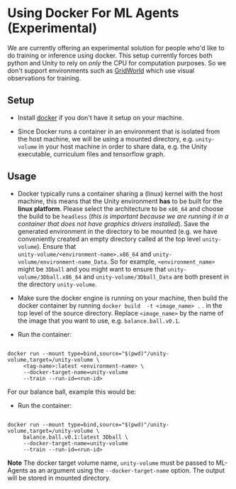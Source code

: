 # Using Docker For ML Agents (Experimental)

We are currently offering an experimental solution for people who'd like to do training or inference using docker. This setup currently forces both python and Unity to rely on _only_ the CPU for computation purposes. So we don't support environments such as [GridWorld](Example-Environments.md#gridworld) which use visual observations for training.

## Setup

- Install [docker](https://www.docker.com/community-edition#/download) if you don't have it setup on your machine. 

- Since Docker runs a container in an environment that is isolated from the host machine, we will be using a mounted directory, e.g. `unity-volume` in your host machine in order to share data, e.g. the Unity executable, curriculum files and tensorflow graph.


## Usage

- Docker typically runs a container sharing a (linux) kernel with the host machine, this means that the 
Unity environment **has** to be built for the **linux platform**. Please select the architecture to be `x86_64` and choose the build to be `headless` (_this is important because we are running it in a container that does not have graphics drivers installed_). 
Save the generated environment in the directory to be mounted (e.g. we have conveniently created an empty directory called at the top level `unity-volume`). Ensure that  
`unity-volume/<environment-name>.x86_64` and `unity-volume/environment-name_Data`. So for example, `<environment_name>` might be `3Dball` and you might want to ensure that `unity-volume/3Dball.x86_64` and `unity-volume/3Dball_Data` are both present in the directory `unity-volume`.


- Make sure the docker engine is running on your machine, then build the docker container by running `docker build  -t <image_name> .` . in the top level of the source directory. Replace `<image_name>` by the name of the image that you want to use, e.g. `balance.ball.v0.1`.

- Run the container:
```

docker run --mount type=bind,source="$(pwd)"/unity-volume,target=/unity-volume \
	 <tag-name>:latest <environment-name> \
	 --docker-target-name=unity-volume 
	 --train --run-id=<run-id>
```

For our balance ball, example this would be:

- Run the container:
```

docker run --mount type=bind,source="$(pwd)"/unity-volume,target=/unity-volume \
	 balance.ball.v0.1:latest 3Dball \
	 --docker-target-name=unity-volume 
	 --train --run-id=<run-id>
```

**Note** The docker target volume name, `unity-volume` must be passed to ML-Agents as an argument using the `--docker-target-name` option. The output will be stored in mounted directory. 


